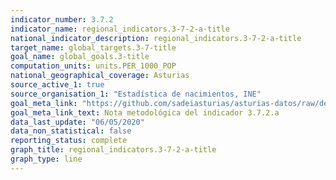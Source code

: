 ```yaml
---
indicator_number: 3.7.2
indicator_name: regional_indicators.3-7-2-a-title
national_indicator_description: regional_indicators.3-7-2-a-title
target_name: global_targets.3-7-title
goal_name: global_goals.3-title
computation_units: units.PER_1000_POP
national_geographical_coverage: Asturias
source_active_1: true
source_organisation_1: "Estadística de nacimientos, INE"
goal_meta_link: "https://github.com/sadeiasturias/asturias-datos/raw/develop/downloads/methodology/3.7.2.a.pdf"
goal_meta_link_text: Nota metodológica del indicador 3.7.2.a
data_last_update: "06/05/2020"
data_non_statistical: false
reporting_status: complete
graph_title: regional_indicators.3-7-2-a-title
graph_type: line
---
```


